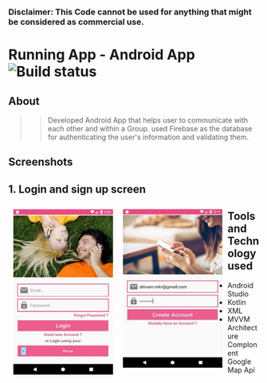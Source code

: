### Disclaimer: This Code cannot be used for anything that might be considered as commercial use.

# Running App - Android App ![Build status](https://github.com/wallabag/android-app/workflows/CI/badge.svg?branch=master)
## About
>> Developed Android App that helps user to communicate with each other and within a Group.
>> used Firebase as the database for authenticating the user's information and validating them.
## Screenshots
## 1. Login and sign up screen
[<img src="https://github.com/munna00mkv/Chat-Space/blob/master/screenshot/Screenshot%202021-07-25%20104922.jpg" align="left"
width="200"
    hspace="10" vspace="10">](https://github.com/munna00mkv/Chat-Space/blob/master/screenshot/Screenshot%202021-07-25%20104922.jpg)
[<img src="https://github.com/munna00mkv/Chat-Space/blob/master/screenshot/login2.jpg" align="left"
width="200"
      hspace="10" vspace="10">](https://github.com/munna00mkv/Chat-Space/blob/master/screenshot/login2.jpg)

## Tools and Technology used
- Android Studio
- Kotlin
- XML
- MVVM Architecture Complonent
- Google Map Api
    






